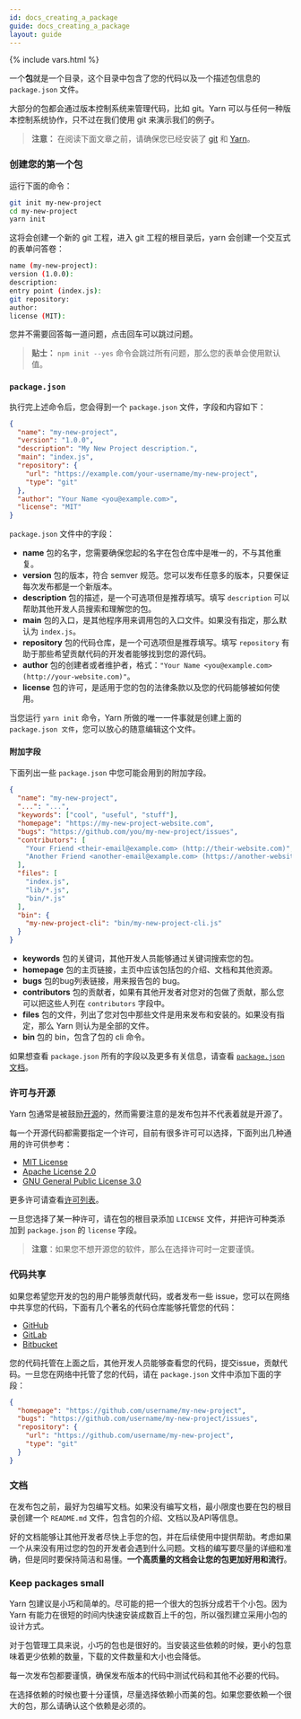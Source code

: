 ```yaml
---
id: docs_creating_a_package
guide: docs_creating_a_package
layout: guide
---
```


{% include vars.html %}

一个**包**就是一个目录，这个目录中包含了您的代码以及一个描述包信息的 `package.json` 文件。

大部分的包都会通过版本控制系统来管理代码，比如 git。Yarn 可以与任何一种版本控制系统协作，只不过在我们使用 git 来演示我们的例子。

> **注意：** 在阅读下面文章之前，请确保您已经安装了 [git](https://git-scm.com/book/en/v2/Getting-Started-Installing-Git) 和 [Yarn]({{url_base}}/docs/install)。

### 创建您的第一个包 <a class="toc" id="toc-creating-your-first-package" href="#toc-creating-your-first-package"></a>

运行下面的命令：

```sh
git init my-new-project
cd my-new-project
yarn init
```

这将会创建一个新的 git 工程，进入 git 工程的根目录后，yarn 会创建一个交互式的表单问答卷：

```sh
name (my-new-project):
version (1.0.0):
description:
entry point (index.js):
git repository:
author:
license (MIT):
```

您并不需要回答每一道问题，点击回车可以跳过问题。

> **贴士：** `npm init --yes` 命令会跳过所有问题，那么您的表单会使用默认值。
> 
### `package.json` <a class="toc" id="toc-package-json" href="#toc-package-json"></a>

执行完上述命令后，您会得到一个 `package.json` 文件，字段和内容如下：

```json
{
  "name": "my-new-project",
  "version": "1.0.0",
  "description": "My New Project description.",
  "main": "index.js",
  "repository": {
    "url": "https://example.com/your-username/my-new-project",
    "type": "git"
  },
  "author": "Your Name <you@example.com>",
  "license": "MIT"
}
```

 `package.json` 文件中的字段：

- **name** 包的名字，您需要确保您起的名字在包仓库中是唯一的，不与其他重复。
- **version** 包的版本，符合 semver 规范。您可以发布任意多的版本，只要保证每次发布都是一个新版本。
- **description** 包的描述，是一个可选项但是推荐填写。填写 `description` 可以帮助其他开发人员搜索和理解您的包。
- **main** 包的入口，是其他程序用来调用包的入口文件。如果没有指定，那么默认为 `index.js`。
- **repository** 包的代码仓库，是一个可选项但是推荐填写。填写 `repository` 有助于那些希望贡献代码的开发者能够找到您的源代码。
- **author** 包的创建者或者维护者，格式：`"Your Name <you@example.com> (http://your-website.com)"`。
- **license** 包的许可，是适用于您的包的法律条款以及您的代码能够被如何使用。

当您运行 `yarn init` 命令，Yarn 所做的唯一一件事就是创建上面的 `package.json 文件`，您可以放心的随意编辑这个文件。



#### 附加字段 <a class="toc" id="toc-additional-fields" href="#toc-additional-fields"></a>

下面列出一些 `package.json` 中您可能会用到的附加字段。

```json
{
  "name": "my-new-project",
  "...": "...",
  "keywords": ["cool", "useful", "stuff"],
  "homepage": "https://my-new-project-website.com",
  "bugs": "https://github.com/you/my-new-project/issues",
  "contributors": [
    "Your Friend <their-email@example.com> (http://their-website.com)",
    "Another Friend <another-email@example.com> (https://another-website.org)"
  ],
  "files": [
    "index.js",
    "lib/*.js",
    "bin/*.js"
  ],
  "bin": {
    "my-new-project-cli": "bin/my-new-project-cli.js"
  }
}
```

- **keywords** 包的关键词，其他开发人员能够通过关键词搜索您的包。
- **homepage** 包的主页链接，主页中应该包括包的介绍、文档和其他资源。
- **bugs** 包的bug列表链接，用来报告包的 bug。
- **contributors** 包的贡献者，如果有其他开发者对您对的包做了贡献，那么您可以把这些人列在 `contributors` 字段中。
- **files** 包的文件，列出了您对包中那些文件是用来发布和安装的。如果没有指定，那么 Yarn 则认为是全部的文件。
- **bin** 包的 bin，包含了包的 cli 命令。

如果想查看 `package.json` 所有的字段以及更多有关信息，请查看 [`package.json` 文档]({{url_base}}/docs/package-json)。

### 许可与开源 <a class="toc" id="toc-licensing-and-open-source" href="#toc-licensing-and-open-source"></a>

Yarn 包通常是被鼓励[开源](https://opensource.org/definition)的，然而需要注意的是发布包并不代表着就是开源了。

每一个开源代码都需要指定一个许可，目前有很多许可可以选择，下面列出几种通用的许可供参考：

- [MIT License](http://choosealicense.com/licenses/mit/)
- [Apache License 2.0](http://choosealicense.com/licenses/apache-2.0/)
- [GNU General Public License 3.0](http://choosealicense.com/licenses/gpl-3.0/)

更多许可请查看[许可列表](http://choosealicense.com/licenses/)。

一旦您选择了某一种许可，请在包的根目录添加 `LICENSE` 文件，并把许可种类添加到 `package.json` 的 `license` 字段。

> **注意**：如果您不想开源您的软件，那么在选择许可时一定要谨慎。

### 代码共享 <a class="toc" id="toc-code-sharing" href="#toc-code-sharing"></a>

如果您希望您开发的包的用户能够贡献代码，或者发布一些 issue，您可以在网络中共享您的代码，下面有几个著名的代码仓库能够托管您的代码：

- [GitHub](https://github.com)
- [GitLab](https://about.gitlab.com/)
- [Bitbucket](https://bitbucket.org/)

您的代码托管在上面之后，其他开发人员能够查看您的代码，提交issue，贡献代码。一旦您在网络中托管了您的代码，请在 `package.json` 文件中添加下面的字段：

```json
{
  "homepage": "https://github.com/username/my-new-project",
  "bugs": "https://github.com/username/my-new-project/issues",
  "repository": {
    "url": "https://github.com/username/my-new-project",
    "type": "git"
  }
}
```

### 文档 <a class="toc" id="toc-documentation" href="#toc-documentation"></a>

在发布包之前，最好为包编写文档。如果没有编写文档，最小限度也要在包的根目录创建一个 `README.md` 文件，包含包的介绍、文档以及API等信息。

好的文档能够让其他开发者尽快上手您的包，并在后续使用中提供帮助。考虑如果一个从来没有用过您的包的开发者会遇到什么问题。文档的编写要尽量的详细和准确，但是同时要保持简洁和易懂。**一个高质量的文档会让您的包更加好用和流行**。

### Keep packages small <a class="toc" id="toc-keep-packages-small" href="#toc-keep-packages-small"></a>

Yarn 包建议是小巧和简单的。尽可能的把一个很大的包拆分成若干个小包。因为 Yarn 有能力在很短的时间内快速安装成数百上千的包，所以强烈建立采用小包的设计方式。

对于包管理工具来说，小巧的包也是很好的。当安装这些依赖的时候，更小的包意味着更少依赖的数量，下载的文件数量和大小也会降低。

每一次发布包都要谨慎，确保发布版本的代码中测试代码和其他不必要的代码。

在选择依赖的时候也要十分谨慎，尽量选择依赖小而美的包。如果您要依赖一个很大的包，那么请确认这个依赖是必须的。
